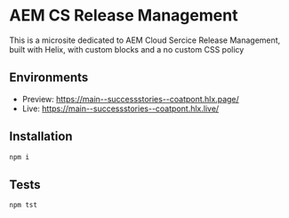 # AEM CS Release Management
This is a microsite dedicated to AEM Cloud Sercice Release Management, built with Helix, with custom blocks and a no custom CSS policy

## Environments
- Preview: https://main--successstories--coatpont.hlx.page/
- Live: https://main--successstories--coatpont.hlx.live/

## Installation

```sh
npm i
```

## Tests

```sh
npm tst
```
